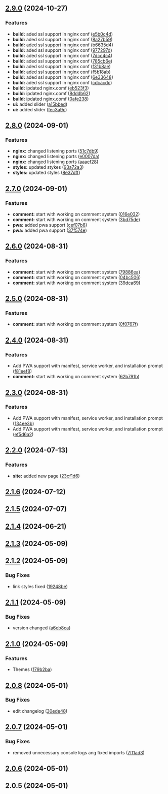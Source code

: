 

## [2.9.0](https://github.com/deprecated-guy/rdpctd/compare/2.8.0...2.9.0) (2024-10-27)


### Features

* **build:** aded ssl support in nginx conf ([e5b0c4d](https://github.com/deprecated-guy/rdpctd/commit/e5b0c4dd6de48a339e42d0ec85d3d29ecfa39c86))
* **build:** aded ssl support in nginx conf ([8a27b59](https://github.com/deprecated-guy/rdpctd/commit/8a27b59522af59a711a363fc31c8d38fee5ebefc))
* **build:** aded ssl support in nginx conf ([b6635d4](https://github.com/deprecated-guy/rdpctd/commit/b6635d494c5540ede655d20da482130ef4f2ea7b))
* **build:** aded ssl support in nginx conf ([977297d](https://github.com/deprecated-guy/rdpctd/commit/977297df29ec81d9d870baef2596cab18d29b357))
* **build:** aded ssl support in nginx conf ([7dcc4c4](https://github.com/deprecated-guy/rdpctd/commit/7dcc4c483b0f46ff995398bb575cd41bebfcb5fe))
* **build:** aded ssl support in nginx conf ([785cb6e](https://github.com/deprecated-guy/rdpctd/commit/785cb6ed31b79e5d82a9c597f36bb2db36ab5a09))
* **build:** aded ssl support in nginx conf ([f31b8ae](https://github.com/deprecated-guy/rdpctd/commit/f31b8ae4c424dd7d697556b01407305bf7bfd47f))
* **build:** aded ssl support in nginx conf ([f5b18ab](https://github.com/deprecated-guy/rdpctd/commit/f5b18ab6dfa6db19dbe6d9ad8d39f712907078bc))
* **build:** aded ssl support in nginx conf ([6e33648](https://github.com/deprecated-guy/rdpctd/commit/6e3364899444cb472e0eb6882fa7787fb872986d))
* **build:** aded ssl support in nginx conf ([cdcacdc](https://github.com/deprecated-guy/rdpctd/commit/cdcacdc7fa822065652cacd523a5e60050ff107b))
* **build:** ipdated nginx.comf ([eb523f3](https://github.com/deprecated-guy/rdpctd/commit/eb523f32846c3bdf51cca00f1422d9a84f86b1bf))
* **build:** ipdated nginx.comf ([8dddb62](https://github.com/deprecated-guy/rdpctd/commit/8dddb62ac2d9ff3a70f359b08c88ae2dba89739f))
* **build:** ipdated nginx.comf ([0afe238](https://github.com/deprecated-guy/rdpctd/commit/0afe2387854dae73a8b8946342bce38d3ff3bb9e))
* **ui:** added slider ([a15bbed](https://github.com/deprecated-guy/rdpctd/commit/a15bbed5eddd5bb6ec5e56ad1862020e0940d431))
* **ui:** added slider ([fec3a9c](https://github.com/deprecated-guy/rdpctd/commit/fec3a9c34c4fae298b1681969d8a6fa0fc33c0db))

## [2.8.0](https://github.com/deprecated-guy/rdpctd/compare/2.7.0...2.8.0) (2024-09-01)


### Features

* **nginx:** changed listening ports ([51c7db9](https://github.com/deprecated-guy/rdpctd/commit/51c7db9f603c4413a8561fe84dc24950245e005c))
* **nginx:** changed listening ports ([e0007da](https://github.com/deprecated-guy/rdpctd/commit/e0007dacc95724fa3fff9dcf4d05a1558e524cb2))
* **nginx:** changed listening ports ([aaaef28](https://github.com/deprecated-guy/rdpctd/commit/aaaef28e49ffbc9602b38a621e0ef3a01f0be530))
* **styles:** updated stykes ([93a72a3](https://github.com/deprecated-guy/rdpctd/commit/93a72a372add0fe74f5cef0dddb7d2f0b4f3ad3b))
* **styles:** updated styles ([8e37dff](https://github.com/deprecated-guy/rdpctd/commit/8e37dff4d304e3cda423880b9699113c93b41bda))

## [2.7.0](https://github.com/deprecated-guy/rdpctd/compare/2.6.0...2.7.0) (2024-09-01)


### Features

* **comment:** start with working on comment system ([016e032](https://github.com/deprecated-guy/rdpctd/commit/016e032acd40f3e06110eee82601636648c991d3))
* **comment:** start with working on comment system ([3bd75de](https://github.com/deprecated-guy/rdpctd/commit/3bd75debfac6c7ae56753ee3e81ac3297b884b75))
* **pwa:** added pwa support ([cef07b8](https://github.com/deprecated-guy/rdpctd/commit/cef07b8e4a8376cb88ad9bcc5750d51c6f15121a))
* **pwa:** added pwa support ([37f574e](https://github.com/deprecated-guy/rdpctd/commit/37f574ef8b4766913b99c7b319e5d969df82cd24))

## [2.6.0](https://github.com/deprecated-guy/rdpctd/compare/2.5.0...2.6.0) (2024-08-31)


### Features

* **comment:** start with working on comment system ([79886ea](https://github.com/deprecated-guy/rdpctd/commit/79886ea8e3db3eddea27b3d0422e9c13ef32babd))
* **comment:** start with working on comment system ([04bc506](https://github.com/deprecated-guy/rdpctd/commit/04bc50600fec4a83929d8764d5ef6e29a7a909b2))
* **comment:** start with working on comment system ([39dca69](https://github.com/deprecated-guy/rdpctd/commit/39dca6931e3592ef07a4968e3edb4fe48ad1b9d6))

## [2.5.0](https://github.com/deprecated-guy/rdpctd/compare/2.4.0...2.5.0) (2024-08-31)


### Features

* **comment:** start with working on comment system ([0f0767f](https://github.com/deprecated-guy/rdpctd/commit/0f0767fdbb92d42aed4b13816558eac36fffba04))

## [2.4.0](https://github.com/deprecated-guy/rdpctd/compare/2.3.0...2.4.0) (2024-08-31)


### Features

* Add PWA support with manifest, service worker, and installation prompt ([f81eef8](https://github.com/deprecated-guy/rdpctd/commit/f81eef87fb9d3422145e6d56becf3e0df960907e))
* **comment:** start with working on comment system ([62b791b](https://github.com/deprecated-guy/rdpctd/commit/62b791b99d81eaf98f6e49f8679c1f906dc62528))

## [2.3.0](https://github.com/deprecated-guy/rdpctd/compare/2.2.0...2.3.0) (2024-08-31)


### Features

* Add PWA support with manifest, service worker, and installation prompt ([134ee3b](https://github.com/deprecated-guy/rdpctd/commit/134ee3bb5a36bb8b337460384c92bb2f507e3a73))
* Add PWA support with manifest, service worker, and installation prompt ([ef5d6a2](https://github.com/deprecated-guy/rdpctd/commit/ef5d6a20583147d5cde1093691c916500c239e79))

## [2.2.0](https://github.com/deprecated-guy/rdpctd/compare/2.1.6...2.2.0) (2024-07-13)


### Features

* **site:** added new page ([23cf1d6](https://github.com/deprecated-guy/rdpctd/commit/23cf1d60e336ab0b4da1e928abcb23380bbdae00))

## [2.1.6](https://github.com/deprecated-guy/rdpctd/compare/2.1.5...2.1.6) (2024-07-12)

## [2.1.5](https://github.com/deprecated-guy/rdpctd/compare/2.1.4...2.1.5) (2024-07-07)

## [2.1.4](https://github.com/deprecated-guy/rdpctd/compare/2.1.3...2.1.4) (2024-06-21)

## [2.1.3](https://github.com/deprecated-guy/rdpctd/compare/2.1.2...2.1.3) (2024-05-09)

## [2.1.2](https://github.com/deprecated-guy/rdpctd/compare/2.1.1...2.1.2) (2024-05-09)


### Bug Fixes

* link styles fixed ([19248be](https://github.com/deprecated-guy/rdpctd/commit/19248bed012948b21de09f88ef10898a0bda21f2))

## [2.1.1](https://github.com/deprecated-guy/rdpctd/compare/2.1.0...2.1.1) (2024-05-09)


### Bug Fixes

* version changed ([a6eb8ca](https://github.com/deprecated-guy/rdpctd/commit/a6eb8ca85825290d281148c76f72006e5c654cea))

## [2.1.0](https://github.com/deprecated-guy/rdpctd/compare/2.0.8...2.1.0) (2024-05-09)


### Features

* Themes ([179b2ba](https://github.com/deprecated-guy/rdpctd/commit/179b2bad78a6c248bc8daf5af909e00ee035d204))

## [2.0.8](https://github.com/deprecated-guy/rdpctd/compare/2.0.7...2.0.8) (2024-05-01)


### Bug Fixes

* edit changelog ([30ede48](https://github.com/deprecated-guy/rdpctd/commit/30ede4818d2c142af9ef7a7e437ea0b83d01f62e))

## [2.0.7](https://github.com/deprecated-guy/rdpctd/compare/2.0.6...2.0.7) (2024-05-01)


### Bug Fixes

* removed unnecessary console logs ang fixed imports ([7ff1ad3](https://github.com/deprecated-guy/rdpctd/commit/7ff1ad3f3390315e8a7a636e818fa81924c758e2))

## [2.0.6](https://github.com/deprecated-guy/rdpctd/compare/2.0.5...2.0.6) (2024-05-01)

## 2.0.5 (2024-05-01)
